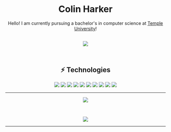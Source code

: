 
<div align="center">
  <br>
  <h1>Colin Harker</h1>
 Hello! I am currently pursuing a bachelor's in computer science at <a href="https://www.temple.edu/">Temple University</a>!
</div>

</br>

<p align="center">
<a href = "<https://www.linkedin.com/in/colin-harker/>">
<img src="https://img.shields.io/badge/-ColinHarker-blue?style=flat-square&logo=Linkedin&logoColor=white&link=https://www.linkedin.com/in/colin-harker/" />
</a>
</p>

</br>

<div align="center">
<h2>⚡ Technologies</h2>
</div>

<p align="center">
<img src="https://img.shields.io/badge/-C++-00599C?style=flat-square&logo=C%2B%2B" />
<img src="https://img.shields.io/badge/-C-00599C?style=flat-square&logo=c" />
<img src="https://img.shields.io/badge/-Python-orange?style=flat-square&logo=Python&logoColor=white" />
<img src="https://img.shields.io/badge/-Java-E34A86?style=flat-square&logo=java" />
<img src="https://img.shields.io/badge/-Linux-gray?style=flat-square&logo=linux&logoColor=white" />
<img src="https://img.shields.io/badge/-Ubuntu-55015d?style=flat-square&logo=Ubuntu" />
<img src="https://img.shields.io/badge/-Git-black?style=flat-square&logo=git" />
<img src="https://img.shields.io/badge/-GitHub-181717?style=flat-square&logo=github" />
<img src="https://img.shields.io/badge/-GitLab-FCA121?style=flat-square&logo=gitlab" />
<img src="https://img.shields.io/badge/-Bash-43111c?style=flat-square&logo=GNU+Bash&logoColor=white" />
</p>

---
<p align="center"> <img src="https://github-readme-stats.vercel.app/api?username=ColinHarker&count_private=true&show_icons=true&hide=issues" /> </p>
</br>
<p align="center"> <img src="https://github-readme-stats.vercel.app/api/top-langs/?username=ColinHarker&layout=compact" /> </p>

---